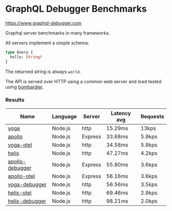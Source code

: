 <!-- README.md is generated from README.ecr, do not edit -->

# GraphQL Debugger Benchmarks

https://www.graphql-debugger.com

Graphql server benchmarks in many frameworks.

All servers implement a simple schema:

```graphql
type Query {
  hello: String!
}
```

The returned string is always `world`.

The API is served over HTTP using a common web server and load tested using [bombardier](https://github.com/codesenberg/bombardier).

### Results

| Name                          | Language      | Server          | Latency avg      | Requests      |
| ----------------------------  | ------------- | --------------- | ---------------- | ------------- |
| [yoga](https://github.com/dotansimha/graphql-yoga) | Node.js | http | 15.29ms | 13kps |
| [apollo](https://github.com/apollographql/apollo-server) | Node.js | Express | 33.68ms | 5.9kps |
| [yoga-otel](https://github.com/open-telemetry/opentelemetry-js/) | Node.js | http | 34.58ms | 5.8kps |
| [helix](https://github.com/contra/graphql-helix) | Node.js | http | 47.27ms | 4.2kps |
| [apollo-debugger](https://graphql-debugger.com/docs/plugins/apollo) | Node.js | Express | 55.80ms | 3.6kps |
| [apollo-otel](https://github.com/open-telemetry/opentelemetry-js/) | Node.js | Express | 56.16ms | 3.6kps |
| [yoga-debugger](https://graphql-debugger.com/docs/plugins/yoga) | Node.js | http | 56.56ms | 3.5kps |
| [helix-otel](https://github.com/open-telemetry/opentelemetry-js/) | Node.js | http | 69.46ms | 2.9kps |
| [helix-debugger](https://github.com/rocket-connect/graphql-debugger) | Node.js | http | 98.21ms | 2.0kps |

